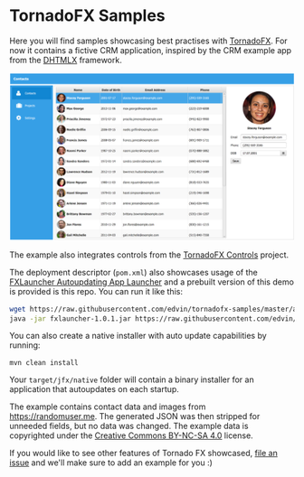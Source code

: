 # TornadoFX Samples

Here you will find samples showcasing best practises with [TornadoFX](https://github.com/edvin/tornadofx). For now it contains a fictive CRM application,
inspired by the CRM example app from the [DHTMLX](http://dhtmlx.com/) framework.

![CRM Demo App](/screenshots/crm.png?raw=true "CRM Demo App")

The example also integrates controls from the [TornadoFX Controls](https://github.com/edvin/tornadofx-controls) project.

The deployment descriptor (`pom.xml`) also showcases usage of the [FXLauncher Autoupdating App Launcher](https://github.com/edvin/fxlauncher)
and a prebuilt version of this demo is provided is this repo. You can run it like this:

```bash
wget https://raw.githubusercontent.com/edvin/tornadofx-samples/master/app/lib/fxlauncher-1.0.1.jar
java -jar fxlauncher-1.0.1.jar https://raw.githubusercontent.com/edvin/tornadofx-samples/master/app/app.xml 
```

You can also create a native installer with auto update capabilities by running:

```
mvn clean install
```

Your `target/jfx/native` folder will contain a binary installer for an application that autoupdates on each startup.

The example contains contact data and images from https://randomuser.me. The generated JSON was then stripped for
unneeded fields, but no data was changed. The example data is copyrighted under the
[Creative Commons BY-NC-SA 4.0](http://creativecommons.org/licenses/by-nc-sa/4.0/) license.

If you would like to see other features of Tornado FX showcased, [file an issue](https://gihub.com/edvin/tornadofx-samples/issues) 
and we'll make sure to add an example for you :)
